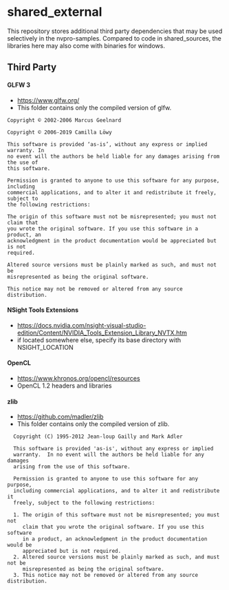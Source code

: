 # shared_external

This repository stores additional third party dependencies that may be used selectively in the nvpro-samples.
Compared to code in shared_sources, the libraries here may also come with binaries for windows.

## Third Party

#### GLFW 3
- https://www.glfw.org/
- This folder contains only the compiled version of glfw.

````
Copyright © 2002-2006 Marcus Geelnard

Copyright © 2006-2019 Camilla Löwy

This software is provided ‘as-is’, without any express or implied warranty. In 
no event will the authors be held liable for any damages arising from the use of
this software.

Permission is granted to anyone to use this software for any purpose, including
commercial applications, and to alter it and redistribute it freely, subject to
the following restrictions:

The origin of this software must not be misrepresented; you must not claim that
you wrote the original software. If you use this software in a product, an
acknowledgment in the product documentation would be appreciated but is not
required.

Altered source versions must be plainly marked as such, and must not be
misrepresented as being the original software.

This notice may not be removed or altered from any source distribution.
````
#### NSight Tools Extensions
- https://docs.nvidia.com/nsight-visual-studio-edition/Content/NVIDIA_Tools_Extension_Library_NVTX.htm
- if located somewhere else, specify its base directory with NSIGHT_LOCATION

#### OpenCL
- https://www.khronos.org/opencl/resources
- OpenCL 1.2 headers and libraries

#### zlib
- https://github.com/madler/zlib
- This folder contains only the compiled version of zlib.
  
````
  Copyright (C) 1995-2012 Jean-loup Gailly and Mark Adler

  This software is provided 'as-is', without any express or implied
  warranty.  In no event will the authors be held liable for any damages
  arising from the use of this software.

  Permission is granted to anyone to use this software for any purpose,
  including commercial applications, and to alter it and redistribute it
  freely, subject to the following restrictions:

  1. The origin of this software must not be misrepresented; you must not
     claim that you wrote the original software. If you use this software
     in a product, an acknowledgment in the product documentation would be
     appreciated but is not required.
  2. Altered source versions must be plainly marked as such, and must not be
     misrepresented as being the original software.
  3. This notice may not be removed or altered from any source distribution.
````

